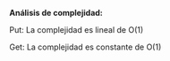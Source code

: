 **Análisis de complejidad:**

 Put: La complejidad es lineal de O(1)

 Get: La complejidad es constante de O(1)
    
